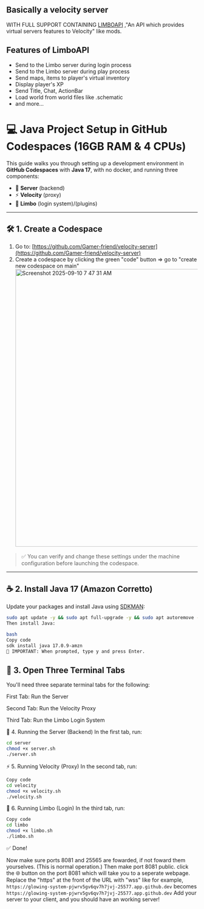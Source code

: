 ## Basically a velocity server
WITH FULL SUPPORT CONTAINING [LIMBOAPI](https://github.com/Elytrium/LimboAPI) ,"An API which provides virtual servers features to Velocity" like mods.

## Features of LimboAPI

- Send to the Limbo server during login process
- Send to the Limbo server during play process
- Send maps, items to player's virtual inventory
- Display player's XP
- Send Title, Chat, ActionBar
- Load world from world files like .schematic
- and more...
  
# 💻 Java Project Setup in GitHub Codespaces (16GB RAM & 4 CPUs)

This guide walks you through setting up a development environment in **GitHub Codespaces** with **Java 17**, with no docker, and running three components:

- 🧱 **Server** (backend)
- ⚡ **Velocity** (proxy)
- 🔐 **Limbo** (login system)/(plugins)

---

## 🛠️ 1. Create a Codespace

1. Go to: [https://github.com/Gamer-friend/velocity-server](https://github.com/Gamer-friend/velocity-server)
2. Create a codespace by clicking the green "code" button => go to "create new codespace on main"
   <img width="1364" height="731" alt="Screenshot 2025-09-10 7 47 31 AM" src="https://github.com/user-attachments/assets/d6809790-c3d2-4131-98b6-ae7fc62ea2bd" />

> ✅ You can verify and change these settings under the machine configuration before launching the codespace.

---

## ☕ 2. Install Java 17 (Amazon Corretto)

Update your packages and install Java using [SDKMAN](https://sdkman.io/):

```bash
sudo apt update -y && sudo apt full-upgrade -y && sudo apt autoremove -y && sudo apt auto-clean -y
Then install Java:

bash
Copy code
sdk install java 17.0.9-amzn
🔸 IMPORTANT: When prompted, type y and press Enter.
```

## 🔄 3. Open Three Terminal Tabs
You'll need three separate terminal tabs for the following:

First Tab: Run the Server

Second Tab: Run the Velocity Proxy

Third Tab: Run the Limbo Login System



🧱 4. Running the Server (Backend)
In the first tab, run:

```bash
cd server
chmod +x server.sh
./server.sh
```

⚡ 5. Running Velocity (Proxy)
In the second tab, run:

```bash
Copy code
cd velocity
chmod +x velocity.sh
./velocity.sh
```

🔐 6. Running Limbo (Login)
In the third tab, run:

```bash
Copy code
cd limbo
chmod +x limbo.sh
./limbo.sh
```
✅ Done!

Now make sure ports 8081 and 25565 are fowarded, if not foward them yourselves. (This is normal operation.) Then make port 8081 public. click the 🌐 button on the port 8081 which will take you to a seperate webpage. Replace the "https" at the front of the URL with "wss" like for example, `https://glowing-system-pjwrv5gv6qv7h7jvj-25577.app.github.dev` becomes `https://glowing-system-pjwrv5gv6qv7h7jvj-25577.app.github.dev` Add your server to your client, and you should have an working server!
